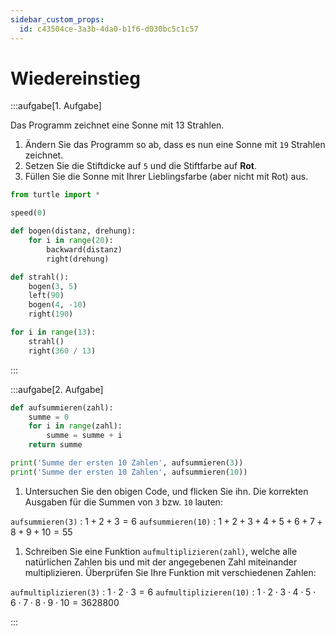 ```yaml
---
sidebar_custom_props:
  id: c43504ce-3a3b-4da0-b1f6-d030bc5c1c57
---
```

# Wiedereinstieg

:::aufgabe[1. Aufgabe]
<Answer type="state" webKey="9c0ebdca-a13a-425c-89a9-11d93b495c88" />


Das Programm zeichnet eine Sonne mit 13 Strahlen.
1. Ändern Sie das Programm so ab, dass es nun eine Sonne mit `19` Strahlen zeichnet.
2. Setzen Sie die Stiftdicke auf `5` und die Stiftfarbe auf **Rot**.
3. Füllen Sie die Sonne mit Ihrer Lieblingsfarbe (aber nicht mit Rot) aus.

```py live_py title=aufgabe1.py id=59d3c260-6572-42a4-acec-c90accccdff2 
from turtle import *

speed(0)

def bogen(distanz, drehung):
    for i in range(20):
        backward(distanz)
        right(drehung)

def strahl():
    bogen(3, 5)
    left(90)
    bogen(4, -10)
    right(190)

for i in range(13):
    strahl()
    right(360 / 13)
```
:::


:::aufgabe[2. Aufgabe]
<Answer type="state" webKey="a0bdfec4-b9c5-4174-9c86-4b11c89c95f4" />

```py live_py id=2a8a9b26-6632-4836-a10e-24738483d028
def aufsummieren(zahl):
    summe = 0
    for i in range(zahl):
        summe = summe + i
    return summe

print('Summe der ersten 10 Zahlen', aufsummieren(3))
print('Summe der ersten 10 Zahlen', aufsummieren(10))
```

1. Untersuchen Sie den obigen Code, und flicken Sie ihn. Die korrekten Ausgaben für die Summen von `3` bzw. `10` lauten:

`aufsummieren(3)`
: $1 + 2 + 3 = 6$
`aufsummieren(10)`
: $1 + 2 + 3 + 4 + 5 + 6 + 7 + 8 + 9 + 10 = 55$

1. Schreiben Sie eine Funktion `aufmultiplizieren(zahl)`, welche alle natürlichen Zahlen bis und mit der angegebenen Zahl miteinander multiplizieren. Überprüfen Sie Ihre Funktion mit verschiedenen Zahlen:

`aufmultiplizieren(3)`
: $1 \cdot 2 \cdot 3 = 6$
`aufmultiplizieren(10)`
: $1 \cdot 2 \cdot 3 \cdot 4 \cdot 5 \cdot 6 \cdot 7 \cdot 8 \cdot 9 \cdot 10 = 3628800$

:::